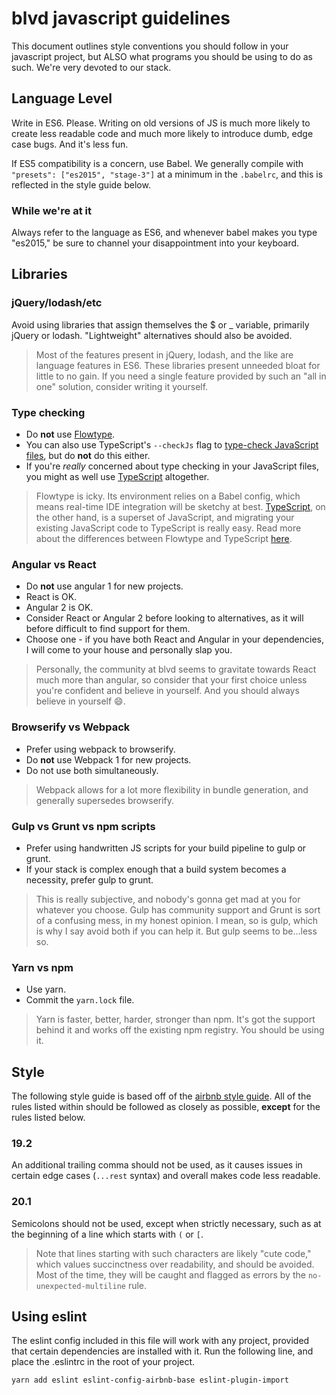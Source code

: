 # blvd javascript guidelines

This document outlines style conventions you should follow in your javascript
project, but ALSO what programs you should be using to do as such. We're very
devoted to our stack.

## Language Level

Write in ES6. Please. Writing on old versions of JS is much more likely to
create less readable code and much more likely to introduce dumb, edge case
bugs. And it's less fun.

If ES5 compatibility is a concern, use Babel. We generally compile with
`"presets": ["es2015", "stage-3"]` at a minimum in the `.babelrc`, and this is
reflected in the style guide below.

### While we're at it

Always refer to the language as ES6, and whenever babel makes you type "es2015,"
be sure to channel your disappointment into your keyboard.

## Libraries

### jQuery/lodash/etc

Avoid using libraries that assign themselves the $ or _ variable, primarily
jQuery or lodash. "Lightweight" alternatives should also be avoided.

> Most of the features present in jQuery, lodash, and the like are language
features in ES6. These libraries present unneeded bloat for little to no gain.
If you need a single feature provided by such an "all in one" solution, consider
writing it yourself.

### Type checking

- Do **not** use [Flowtype](https://flow.org/).
- You can also use TypeScript's `--checkJs` flag to
  [type-check JavaScript files](https://github.com/Microsoft/TypeScript/wiki/Type-Checking-JavaScript-Files),
  but do **not** do this either.
- If you're *really* concerned about type checking in your JavaScript files, you
  might as well use [TypeScript](../typescript) altogether.

> Flowtype is icky. Its environment relies on a Babel config, which means
real-time IDE integration will be sketchy at best. [TypeScript](http://www.typescriptlang.org/),
on the other hand, is a superset of JavaScript, and migrating your existing
JavaScript code to TypeScript is really easy. Read more about the differences
between Flowtype and TypeScript [here](https://github.com/niieani/typescript-vs-flowtype).

### Angular vs React

- Do **not** use angular 1 for new projects.
- React is OK.
- Angular 2 is OK.
- Consider React or Angular 2 before looking to alternatives, as it will before
  difficult to find support for them.
- Choose one - if you have both React and Angular in your dependencies, I will
  come to your house and personally slap you.

> Personally, the community at blvd seems to gravitate towards React much more
than angular, so consider that your first choice unless you're confident and
believe in yourself. And you should always believe in yourself :smile:.

### Browserify vs Webpack

- Prefer using webpack to browserify.
- Do **not** use Webpack 1 for new projects.
- Do not use both simultaneously.

> Webpack allows for a lot more flexibility in bundle generation, and generally
supersedes browserify.

### Gulp vs Grunt vs npm scripts

- Prefer using handwritten JS scripts for your build pipeline to gulp or grunt.
- If your stack is complex enough that a build system becomes a necessity,
  prefer gulp to grunt.

> This is really subjective, and nobody's gonna get mad at you for whatever you
choose. Gulp has community support and Grunt is sort of a confusing mess, in my
honest opinion. I mean, so is gulp, which is why I say avoid both if you can
help it. But gulp seems to be...less so.

### Yarn vs npm

- Use yarn.
- Commit the `yarn.lock` file.

> Yarn is faster, better, harder, stronger than npm. It's got the support behind
it and works off the existing npm registry. You should be using it.

## Style

The following style guide is based off of the [airbnb style guide](https://github.com/airbnb/javascript).
All of the rules listed within should be followed as closely as possible,
**except** for the rules listed below.

### 19.2

An additional trailing comma should not be used, as it causes issues in certain
edge cases (`...rest` syntax) and overall makes code less readable.

### 20.1

Semicolons should not be used, except when strictly necessary, such as at the
beginning of a line which starts with `(` or `[`.

> Note that lines starting with such characters are likely "cute code," which
values succinctness over readability, and should be avoided. Most of the time,
they will be caught and flagged as errors by the `no-unexpected-multiline` rule.

## Using eslint

The eslint config included in this file will work with any project, provided
that certain dependencies are installed with it. Run the following line, and
place the .eslintrc in the root of your project.

```
yarn add eslint eslint-config-airbnb-base eslint-plugin-import
```
